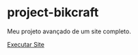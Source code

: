 # project-bikcraft
 Meu projeto avançado de um site completo.
 
 <a href="https://ricardojcn.github.io/project-bikcraft/index.html">Executar Site</a>
